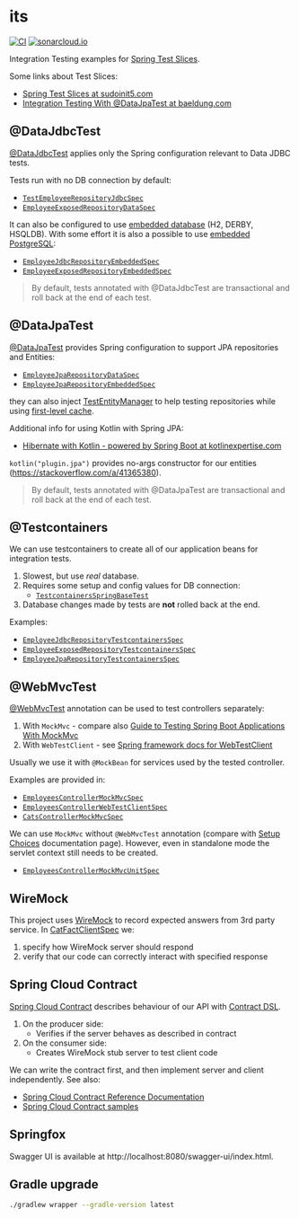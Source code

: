 # its

[![CI](https://github.com/wiiitek/its/actions/workflows/main.yml/badge.svg)](https://github.com/wiiitek/its/actions/workflows/main.yml)
[![sonarcloud.io](https://sonarcloud.io/api/project_badges/measure?project=wiiitek_its&metric=alert_status)](https://sonarcloud.io/dashboard?id=wiiitek_its)

Integration Testing examples for [Spring Test Slices].

Some links about Test Slices:

- [Spring Test Slices at sudoinit5.com]
- [Integration Testing With @DataJpaTest at baeldung.com]

## @DataJdbcTest

[@DataJdbcTest] applies only the Spring configuration relevant to Data JDBC tests.

Tests run with no DB connection by default:

- [`TestEmployeeRepositoryJdbcSpec`](https://github.com/wiiitek/its/tree/main/server/src/test/groovy/pl/kubiczak/test/spring/integration/demo/server/employees/jdbc/TestEmployeeRepositoryJdbcSpec.groovy)
- [`EmployeeExposedRepositoryDataSpec`](https://github.com/wiiitek/its/tree/main/server/src/test/groovy/pl/kubiczak/test/spring/integration/demo/server/employees/exposed/EmployeeExposedRepositoryDataSpec.groovy)

It can also be configured to use [embedded database] (H2, DERBY, HSQLDB).
With some effort it is also a possible to use [embedded PostgreSQL]:

- [`EmployeeJdbcRepositoryEmbeddedSpec`](https://github.com/wiiitek/its/tree/main/server/src/test/groovy/pl/kubiczak/test/spring/integration/demo/server/employees/jdbc/EmployeeJdbcRepositoryEmbeddedSpec.groovy)
- [`EmployeeExposedRepositoryEmbeddedSpec`](https://github.com/wiiitek/its/tree/main/server/src/test/groovy/pl/kubiczak/test/spring/integration/demo/server/employees/exposed/EmployeeExposedRepositoryEmbeddedSpec.groovy)

> By default, tests annotated with @DataJdbcTest are transactional and roll back at the end of each test.

## @DataJpaTest

[@DataJpaTest] provides Spring configuration to support JPA repositories and Entities:

- [`EmployeeJpaRepositoryDataSpec`](https://github.com/wiiitek/its/tree/main/server/src/test/groovy/pl/kubiczak/test/spring/integration/demo/server/employees/jpa/EmployeeJpaRepositoryDataSpec.groovy)
- [`EmployeeJpaRepositoryEmbeddedSpec`](https://github.com/wiiitek/its/tree/main/server/src/test/groovy/pl/kubiczak/test/spring/integration/demo/server/employees/jpa/EmployeeJpaRepositoryEmbeddedSpec.groovy)

they can also inject [TestEntityManager] to help testing repositories while using [first-level cache].

Additional info for using Kotlin with Spring JPA:

- [Hibernate with Kotlin - powered by Spring Boot at kotlinexpertise.com]

`kotlin("plugin.jpa")` provides no-args constructor for our entities (https://stackoverflow.com/a/41365380).

> By default, tests annotated with @DataJpaTest are transactional and roll back at the end of each test.

## @Testcontainers

We can use testcontainers to create all of our application beans for integration tests.

1. Slowest, but use *real* database.
2. Requires some setup and config values for DB connection:
   - [`TestcontainersSpringBaseTest`](https://github.com/wiiitek/its/blob/main/server/src/test/groovy/pl/kubiczak/test/spring/integration/demo/server/TestcontainersSpringBaseTest.groovy)
3. Database changes made by tests are **not** rolled back at the end.

Examples:

- [`EmployeeJdbcRepositoryTestcontainersSpec`](https://github.com/wiiitek/its/tree/main/server/src/test/groovy/pl/kubiczak/test/spring/integration/demo/server/employees/jdbc/EmployeeJdbcRepositoryTestcontainersSpec.groovy)
- [`EmployeeExposedRepositoryTestcontainersSpec`](https://github.com/wiiitek/its/tree/main/server/src/test/groovy/pl/kubiczak/test/spring/integration/demo/server/employees/exposed/EmployeeExposedRepositoryTestcontainersSpec.groovy)
- [`EmployeeJpaRepositoryTestcontainersSpec`](https://github.com/wiiitek/its/tree/main/server/src/test/groovy/pl/kubiczak/test/spring/integration/demo/server/employees/jpa/EmployeeJpaRepositoryTestcontainersSpec.groovy)

## @WebMvcTest

[@WebMvcTest] annotation can be used to test controllers separately:

1. With `MockMvc` - compare also [Guide to Testing Spring Boot Applications With MockMvc]
2. With `WebTestClient` - see [Spring framework docs for WebTestClient]

Usually we use it with `@MockBean` for services used by the tested controller.

Examples are provided in:

- [`EmployeesControllerMockMvcSpec`](https://github.com/wiiitek/its/tree/main/server/src/test/groovy/pl/kubiczak/test/spring/integration/demo/server/employees/EmployeesControllerMockMvcSpec.groovy)
- [`EmployeesControllerWebTestClientSpec`](https://github.com/wiiitek/its/tree/main/server/src/test/groovy/pl/kubiczak/test/spring/integration/demo/server/employees/EmployeesControllerWebTestClientSpec.groovy)
- [`CatsControllerMockMvcSpec`](https://github.com/wiiitek/its/tree/main/server/src/test/groovy/pl/kubiczak/test/spring/integration/demo/server/cats/CatsControllerMockMvcSpec.groovy)

We can use `MockMvc` without `@WebMvcTest` annotation
(compare with [Setup Choices](https://docs.spring.io/spring-framework/reference/testing/spring-mvc-test-framework/server-setup-options.html) documentation page).
However, even in standalone mode the servlet context still needs to be created.

- [`EmployeesControllerMockMvcUnitSpec`](https://github.com/wiiitek/its/tree/main/server/src/test/groovy/pl/kubiczak/test/spring/integration/demo/server/employees/EmployeesControllerMockMvcUnitSpec.groovy)

## WireMock

This project uses [WireMock](https://wiremock.org/docs/overview/) to record expected answers from 3rd party service.
In
[CatFactClientSpec](https://github.com/wiiitek/its/blob/main/server/src/test/groovy/pl/kubiczak/test/spring/integration/demo/server/cats/CatFactClientSpec.groovy)
we:

1. specify how WireMock server should respond
2. verify that our code can correctly interact with specified response

## Spring Cloud Contract

[Spring Cloud Contract] describes behaviour of our API with [Contract DSL].

1. On the producer side:
    * Verifies if the server behaves as described in contract
2. On the consumer side:
    * Creates WireMock stub server to test client code

We can write the contract first, and then implement server and client independently.
See also:

* [Spring Cloud Contract Reference Documentation]
* [Spring Cloud Contract samples]

## Springfox

Swagger UI is available at http://localhost:8080/swagger-ui/index.html.

## Gradle upgrade

```bash
./gradlew wrapper --gradle-version latest
```

[Spring Test Slices]: https://www.baeldung.com/spring-tests#5-using-test-slices
[Spring Test Slices at sudoinit5.com]: https://www.sudoinit5.com/post/spring-test-slices/#testing-just-jpa
[Integration Testing With @DataJpaTest at baeldung.com]: https://www.baeldung.com/spring-boot-testing#integration-testing-with-datajpatest

[@DataJdbcTest]: https://docs.spring.io/spring-boot/docs/current/reference/html/features.html#features.testing.spring-boot-applications.autoconfigured-spring-data-jdbc
[@DataJpaTest]: https://docs.spring.io/spring-boot/docs/current/reference/html/features.html#features.testing.spring-boot-applications.autoconfigured-spring-data-jpa
[@WebMvcTest]: https://docs.spring.io/spring-boot/docs/current/reference/html/features.html#features.testing.spring-boot-applications.spring-mvc-tests

[embedded database]: https://github.com/spring-projects/spring-boot/blob/main/spring-boot-project/spring-boot/src/main/java/org/springframework/boot/jdbc/EmbeddedDatabaseConnection.java
[embedded PostgreSQL]: https://stackoverflow.com/a/49011982

[Hibernate with Kotlin - powered by Spring Boot at kotlinexpertise.com]: https://kotlinexpertise.com/hibernate-with-kotlin-spring-boot/

[TestEntityManager]: https://zetcode.com/springboot/testentitymanager/
[first-level cache]: https://howtodoinjava.com/hibernate/understanding-hibernate-first-level-cache-with-example/

[Guide to Testing Spring Boot Applications With MockMvc]: https://rieckpil.de/guide-to-testing-spring-boot-applications-with-mockmvc/
[Spring framework docs for WebTestClient]: https://spring.getdocs.org/en-US/spring-framework-docs/docs/testing/integration-testing/webtestclient.html

[Spring Cloud Contract]: https://spring.io/projects/spring-cloud-contract
[Contract DSL]: https://cloud.spring.io/spring-cloud-contract/reference/html/project-features.html#contract-dsl
[Spring Cloud Contract Reference Documentation]: https://cloud.spring.io/spring-cloud-contract/reference/html/index.html
[Spring Cloud Contract samples]: https://github.com/spring-cloud-samples/spring-cloud-contract-samples

